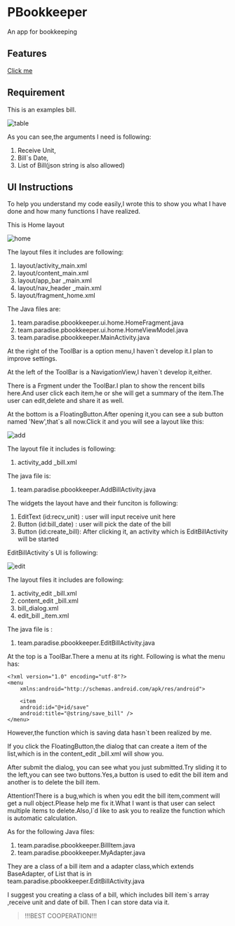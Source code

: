 # PBookkeeper
An app for bookkeeping

## Features
[Click me](https://github.com/7emotions/PBookkeeper/projects/1)

## Requirement

This is an examples bill.

![table](./MDImage/table.jpg)

As you can see,the arguments I need is following:

1. Receive Unit,
2. Bill`s Date,
3. List of Bill(json string is also allowed)

## UI Instructions
To help you understand my code easily,I wrote this to show you what I have done and how many functions I have realized.

This is Home layout

![home](./MDImage/Home.png)

The layout files it includes are following:

1. layout/activity_main.xml
2. layout/content_main.xml
3. layout/app_bar _main.xml
4. layout/nav_header _main.xml
5. layout/fragment_home.xml

The Java files are:

1. team.paradise.pbookkeeper.ui.home.HomeFragment.java
2. team.paradise.pbookkeeper.ui.home.HomeViewModel.java
3. team.paradise.pbookkeeper.MainActivity.java

At the right of the ToolBar is a option menu,I haven`t develop it.I plan to improve settings.

At the left of the ToolBar is a NavigationView,I haven`t develop it,either.

There is a Frgment under the ToolBar.I plan to show the rencent bills here.And user click each item,he or she will get a summary of the item.The user can edit,delete and share it as well. 

At the bottom is a FloatingButton.After opening it,you can see a sub button named 'New',that`s all now.Click it and you will see a layout like this:

![add](./MDImage/Add.png)

The layout file it includes is following:

1. activity_add _bill.xml

The java file is:

1. team.paradise.pbookkeeper.AddBillActivity.java

The widgets the layout have and their funciton is following:

1. EditText	(id:recv_unit)	: user will input receive unit here
2. Button	(id:bill_date)	: user will pick the date of the bill
3. Button	(id:create_bill): After clicking it, an activity which is EditBillActivity will be started

EditBillActivity`s UI is following:

![edit](./MDImage/edit.png)

The layout files it includes are following:

1. activity_edit _bill.xml
2. content_edit _bill.xml
3. bill_dialog.xml
4. edit_bill _item.xml

The java file is :

1. team.paradise.pbookkeeper.EditBillActivity.java

At the top is a ToolBar.There a menu at its right.
Following is what the menu has:

	<?xml version="1.0" encoding="utf-8"?>
	<menu
    	xmlns:android="http://schemas.android.com/apk/res/android">

	    <item
        android:id="@+id/save"
        android:title="@string/save_bill" />	
	</menu>

However,the function which is saving data hasn`t been realized by me.

If you click the FloatingButton,the dialog that can create a item of the list,which is in the content_edit _bill.xml will show you.

After submit the dialog, you can see what you just submitted.Try sliding it to the left,you can see two buttons.Yes,a button is used to edit the bill item and another is to delete the bill item.

Attention!There is a bug,which is when you edit the bill item,comment will get a null object.Please help me fix it.What I want is that user can select multiple items to delete.Also,I`d like to ask you to realize the function which is automatic calculation.

As for the following Java files:

1. team.paradise.pbookkeeper.BillItem.java
2. team.paradise.pbookkeeper.MyAdapter.java

They are a class of a bill item and a adapter class,which extends BaseAdapter, of List that is in team.paradise.pbookkeeper.EditBillActivity.java

I suggest you creating a class of a bill, which includes bill item`s array ,receive unit and date of bill.
Then I can store data via it.

> !!!BEST COOPERATION!!!